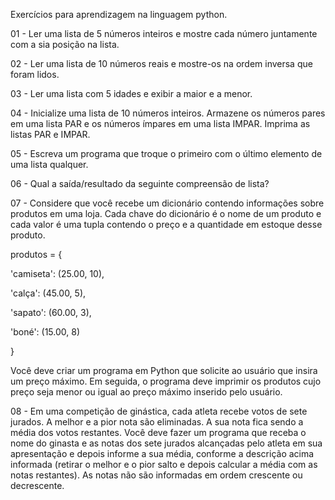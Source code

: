 Exercícios para aprendizagem na linguagem python. 

01 - Ler uma lista de 5 números inteiros e mostre cada número juntamente com a sia posição na lista.

02 - Ler uma lista de 10 números reais e mostre-os na ordem inversa que foram lidos.

03 - Ler uma lista com 5 idades e exibir a maior e a menor.

04 - Inicialize uma lista de 10 números inteiros. Armazene os números pares em uma 
lista PAR e os números ímpares em uma lista IMPAR. Imprima as listas PAR e IMPAR.

05 - Escreva um programa que troque o primeiro com o último elemento de uma lista qualquer.

06 - Qual a saída/resultado da seguinte compreensão de lista?

07 - Considere que você recebe um dicionário contendo informações sobre produtos em uma loja. 
Cada chave do dicionário é o nome de um produto e cada valor é uma tupla contendo o preço
e a quantidade em estoque desse produto.

produtos = {

'camiseta': (25.00, 10),

'calça': (45.00, 5),

'sapato': (60.00, 3),

'boné': (15.00, 8)

}

Você deve criar um programa em Python que solicite ao usuário que insira um preço máximo. 
Em seguida, o programa deve imprimir os produtos cujo preço seja menor ou igual ao preço 
máximo inserido pelo usuário.

08 - Em uma competição de ginástica, cada atleta recebe votos de
sete jurados. A melhor e a pior nota são eliminadas. A sua nota fica
sendo a média dos votos restantes. Você deve fazer um programa
que receba o nome do ginasta e as notas dos sete jurados
alcançadas pelo atleta em sua apresentação e depois informe a sua
média, conforme a descrição acima informada (retirar o melhor e o
pior salto e depois calcular a média com as notas restantes). As
notas não são informadas em ordem crescente ou decrescente.
